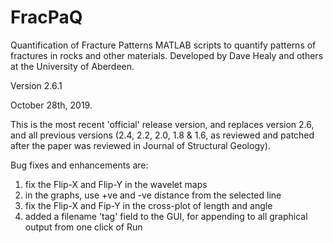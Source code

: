 # FracPaQ
Quantification of Fracture Patterns MATLAB scripts to quantify patterns of fractures in rocks and other materials. Developed by Dave Healy and others at the University of Aberdeen.

Version 2.6.1 

October 28th, 2019. 

This is the most recent 'official' release version, and replaces version 2.6, and all previous versions (2.4, 2.2, 2.0, 1.8 & 1.6, as reviewed and patched after the paper was reviewed in Journal of Structural Geology).

Bug fixes and enhancements are:
1. fix the Flip-X and Flip-Y in the wavelet maps
2. in the graphs, use +ve and -ve distance from the selected line 
3. fix the Flip-X and Fip-Y in the cross-plot of length and angle 
4. added a filename 'tag' field to the GUI, for appending to all graphical output from one click of Run
